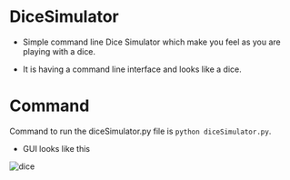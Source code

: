 # DiceSimulator

* Simple command line Dice Simulator which make you feel as you are playing with a dice.

* It is having a command line interface and looks like a dice.

# Command

Command to run the diceSimulator.py file is `python diceSimulator.py`.

* GUI looks like this

![dice](https://user-images.githubusercontent.com/38592928/72001018-822b0100-326a-11ea-98a7-2c57382c28c5.png)
